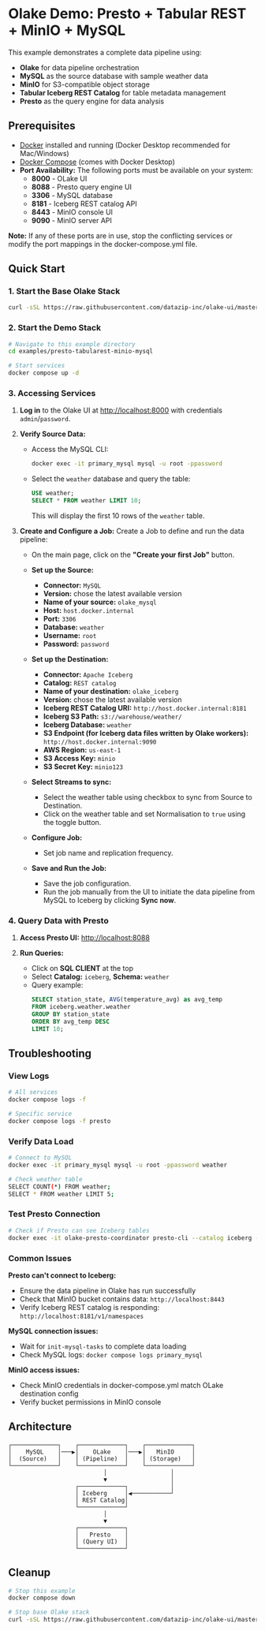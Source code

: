 # Olake Demo: Presto + Tabular REST + MinIO + MySQL

This example demonstrates a complete data pipeline using:
- **Olake** for data pipeline orchestration
- **MySQL** as the source database with sample weather data
- **MinIO** for S3-compatible object storage
- **Tabular Iceberg REST Catalog** for table metadata management
- **Presto** as the query engine for data analysis

## Prerequisites

* [Docker](https://docs.docker.com/get-docker/) installed and running (Docker Desktop recommended for Mac/Windows)
* [Docker Compose](https://docs.docker.com/compose/) (comes with Docker Desktop)
* **Port Availability:** The following ports must be available on your system:
   - **8000** - OLake UI
   - **8088** - Presto query engine UI
   - **3306** - MySQL database
   - **8181** - Iceberg REST catalog API  
   - **8443** - MinIO console UI
   - **9090** - MinIO server API

**Note:** If any of these ports are in use, stop the conflicting services or modify the port mappings in the docker-compose.yml file.

## Quick Start

### 1. Start the Base Olake Stack

```bash
curl -sSL https://raw.githubusercontent.com/datazip-inc/olake-ui/master/docker-compose.yml | docker compose -f - up -d
```

### 2. Start the Demo Stack

```bash
# Navigate to this example directory
cd examples/presto-tabularest-minio-mysql

# Start services
docker compose up -d
```

### 3. Accessing Services
1.  **Log in** to the Olake UI at [http://localhost:8000](http://localhost:8000) with credentials `admin`/`password`.

2. **Verify Source Data:**
      - Access the MySQL CLI:
        ```bash
        docker exec -it primary_mysql mysql -u root -ppassword
        ```
      - Select the `weather` database and query the table:
        ```sql
        USE weather;
        SELECT * FROM weather LIMIT 10;
        ```
        This will display the first 10 rows of the `weather` table.

3.  **Create and Configure a Job:**
    Create a Job to define and run the data pipeline:
    * On the main page, click on the **"Create your first Job"** button.

    * **Set up the Source:**
        * **Connector:** `MySQL`
        * **Version:** chose the latest available version
        * **Name of your source:** `olake_mysql`
        * **Host:** `host.docker.internal`
        * **Port:** `3306`
        * **Database:** `weather`
        * **Username:** `root`
        * **Password:** `password`

    * **Set up the Destination:**
        * **Connector:** `Apache Iceberg`
        * **Catalog:** `REST catalog`
        * **Name of your destination:** `olake_iceberg`
        * **Version:** chose the latest available version
        * **Iceberg REST Catalog URI:** `http://host.docker.internal:8181`
        * **Iceberg S3 Path:** `s3://warehouse/weather/`
        * **Iceberg Database:** `weather`
        * **S3 Endpoint (for Iceberg data files written by Olake workers):** `http://host.docker.internal:9090`
        * **AWS Region:** `us-east-1`
        * **S3 Access Key:** `minio`
        * **S3 Secret Key:** `minio123`
    
    * **Select Streams to sync:**
        * Select the weather table using checkbox to sync from Source to Destination.
        * Click on the weather table and set Normalisation to `true` using the toggle button.

    * **Configure Job:**
        * Set job name and replication frequency.

    * **Save and Run the Job:**
        * Save the job configuration.
        * Run the job manually from the UI to initiate the data pipeline from MySQL to Iceberg by clicking **Sync now**.

### 4. Query Data with Presto

1. **Access Presto UI:** [http://localhost:8088](http://localhost:8088)

2. **Run Queries:**
   - Click on **SQL CLIENT** at the top
   - Select **Catalog:** `iceberg`, **Schema:** `weather`
   - Query example:
     ```sql
     SELECT station_state, AVG(temperature_avg) as avg_temp
     FROM iceberg.weather.weather 
     GROUP BY station_state 
     ORDER BY avg_temp DESC 
     LIMIT 10;
     ```

## Troubleshooting

### View Logs
```bash
# All services
docker compose logs -f

# Specific service
docker compose logs -f presto
```

### Verify Data Load
```bash
# Connect to MySQL
docker exec -it primary_mysql mysql -u root -ppassword weather

# Check weather table
SELECT COUNT(*) FROM weather;
SELECT * FROM weather LIMIT 5;
```

### Test Presto Connection
```bash
# Check if Presto can see Iceberg tables
docker exec -it olake-presto-coordinator presto-cli --catalog iceberg --schema weather --execute "SHOW TABLES;"
```

### Common Issues

**Presto can't connect to Iceberg:**
- Ensure the data pipeline in Olake has run successfully
- Check that MinIO bucket contains data: `http://localhost:8443`
- Verify Iceberg REST catalog is responding: `http://localhost:8181/v1/namespaces`

**MySQL connection issues:**
- Wait for `init-mysql-tasks` to complete data loading
- Check MySQL logs: `docker compose logs primary_mysql`

**MinIO access issues:**
- Check MinIO credentials in docker-compose.yml match OLake destination config
- Verify bucket permissions in MinIO console

## Architecture

```
┌─────────────┐    ┌─────────────┐    ┌─────────────┐
│    MySQL    │───▶│    OLake    │───▶│   MinIO     │
│  (Source)   │    │ (Pipeline)  │    │ (Storage)   │
└─────────────┘    └─────────────┘    └─────────────┘
                           │                  │
                           ▼                  │
                   ┌─────────────┐            │
                   │ Iceberg     │◀───────────┘
                   │ REST Catalog│
                   └─────────────┘
                           │
                           ▼
                   ┌─────────────┐
                   │   Presto    │
                   │ (Query UI)  │
                   └─────────────┘
```

## Cleanup

```bash
# Stop this example
docker compose down

# Stop base Olake stack
curl -sSL https://raw.githubusercontent.com/datazip-inc/olake-ui/master/docker-compose.yml | docker compose -f - down
```